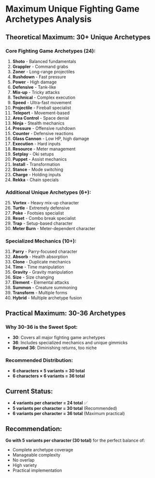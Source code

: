 # Maximum Unique Fighting Game Archetypes Analysis

## Theoretical Maximum: 30+ Unique Archetypes

### Core Fighting Game Archetypes (24):
1. **Shoto** - Balanced fundamentals
2. **Grappler** - Command grabs
3. **Zoner** - Long-range projectiles
4. **Rushdown** - Fast pressure
5. **Power** - High damage
6. **Defensive** - Tank-like
7. **Mix-up** - Tricky attacks
8. **Technical** - Complex execution
9. **Speed** - Ultra-fast movement
10. **Projectile** - Fireball specialist
11. **Teleport** - Movement-based
12. **Area Control** - Space denial
13. **Ninja** - Stealth mechanics
14. **Pressure** - Offensive rushdown
15. **Counter** - Defensive reactions
16. **Glass Cannon** - Low HP, high damage
17. **Execution** - Hard inputs
18. **Resource** - Meter management
19. **Setplay** - Oki setups
20. **Puppet** - Assist mechanics
21. **Install** - Transformation
22. **Stance** - Mode switching
23. **Charge** - Holding inputs
24. **Rekka** - Chain specials

### Additional Unique Archetypes (6+):
25. **Vortex** - Heavy mix-up character
26. **Turtle** - Extremely defensive
27. **Poke** - Footsies specialist
28. **Reset** - Combo break specialist
29. **Trap** - Setup-based character
30. **Meter Burn** - Meter-dependent character

### Specialized Mechanics (10+):
31. **Parry** - Parry-focused character
32. **Absorb** - Health absorption
33. **Clone** - Duplicate mechanics
34. **Time** - Time manipulation
35. **Gravity** - Gravity manipulation
36. **Size** - Size changing
37. **Element** - Elemental attacks
38. **Summon** - Creature summoning
39. **Transform** - Multiple forms
40. **Hybrid** - Multiple archetype fusion

## Practical Maximum: 30-36 Archetypes

### Why 30-36 is the Sweet Spot:
- **30**: Covers all major fighting game archetypes
- **36**: Includes specialized mechanics and unique gimmicks
- **Beyond 36**: Diminishing returns, too niche

### Recommended Distribution:
- **6 characters × 5 variants = 30 total**
- **6 characters × 6 variants = 36 total**

## Current Status:
- **4 variants per character = 24 total** ✅
- **5 variants per character = 30 total** (Recommended)
- **6 variants per character = 36 total** (Maximum practical)

## Recommendation:
**Go with 5 variants per character (30 total)** for the perfect balance of:
- Complete archetype coverage
- Manageable complexity
- No overlap
- High variety
- Practical implementation